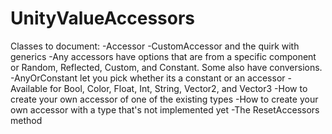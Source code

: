 # UnityValueAccessors

Classes to document:
-Accessor
-CustomAccessor and the quirk with generics
-Any accessors have options that are from a specific component or Random, Reflected, Custom, and Constant. 
Some also have conversions.
-AnyOrConstant let you pick whether its a constant or an accessor
-Available for Bool, Color, Float, Int, String, Vector2, and Vector3
-How to create your own accessor of one of the existing types
-How to create your own accessor with a type that's not implemented yet
-The ResetAccessors method
